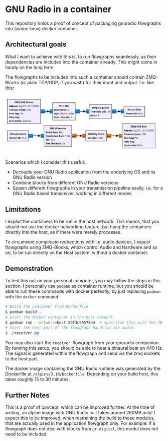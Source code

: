 # GNU Radio in a container

This repository holds a proof of concept of packaging gnuradio flowgraphs into (alpine linux) docker container.

## Architectural goals

What I want to achieve with this is, to run flowgraphs seamlessly, as their dependencies are included into the container already. This might come in handy on the long term.

The flowgraphs to be included into such a container should contain ZMQ-Blocks (or plain TCP/UDP, if you wish) for their input and output. I.e. like this:

![Example flowgraph with ZMQ-Blocks for their input and output](flowgraph.png)

Scenarios which I consider this useful:

- Decouple your GNU Radio application from the underlying OS and its GNU Radio version
- Combine blocks from different GNU Radio versions
- Spawn different flowgraphs in your transmission pipeline easily, i.e. for a GNU Radio based transceiver, working in different modes

## Limitations

I expect the containers to be run in the host network. This means, that you should not use the docker networking feature, but hang the containers directly into the host, as if there were merely processes.

To circumvent complicate redirections with i.e. audio devices, I expect flowgraphs using ZMQ-Blocks, which control Audio and Hardware and so on, to be run directly on the Host system, without a docker container.

## Demonstration

To test this out on your personal computer, you may follow the steps in this section. I personally use `podman` as container runtime, but you should be able to run these commands with docker perfectly, by just replacing `podman` with the `docker` command:

```sh
# Build the container from Dockerfile
$ podman build .
# Start the docker container in the host network
$ podman run --network=host 59f3c95578b3  # substitue this with the ID of your image
# Start the host-part of the flowgraph handling the audio:
$ ./receiver.py
```

You may also start the `receiver`-flowgraph from your gnuradio companion. By running this setup, you should be able to hear a binaural beat on 440 Hz. The signal is generated within the flowgraph and send via the zmq sockets to the host part.

The docker image containing the GNU Radio runtime was generated by the Dockerfile at `/alpine/3.10/Dockerfile`. Depending on your build host, this takes roughly 15 to 30 minutes.

## Further Notes

This is a proof of concept, which can be improved further. At the time of writing, an alpine image with GNU Radio in it takes around 260MB only! I expect this to be improved, when restraining the build to those modules, that are actually used in the application flowgraph only. For example: If a flowgraph does not deal with blocks from `gr-digital`, this modul does not need to be included.
